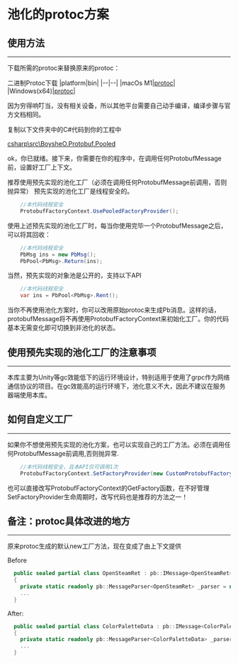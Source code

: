 # 池化的protoc方案

## 使用方法

___
下载所需的protoc来替换原来的protoc：

二进制Protoc下载
|platform|bin|
|--|--|
|macOs M1|<a href="protoc_bin\macosx_arm64\protoc" target="_blank">protoc</a>| 
|Windows(x64)|<a href="protoc_bin\windows_x64\protoc.exe" target="_blank">protoc</a>|

因为穷得响叮当，没有相关设备，所以其他平台需要自己动手编译，编译步骤与官方文档相同。

复制以下文件夹中的C#代码到你的工程中

[csharp\src\BoysheO.Protobuf.Pooled](csharp\src\BoysheO.Protobuf.Pooled)

ok，你已就绪。接下来，你需要在你的程序中，在调用任何ProtobufMessage前，设置好工厂上下文。

推荐使用预先实现的池化工厂（必须在调用任何ProtobufMessage前调用，否则抛异常）
预先实现的池化工厂是线程安全的。

``` C#
    //本代码线程安全
    ProtobufFactoryContext.UsePooledFactoryProvider();
```

使用上述预先实现的池化工厂时，每当你使用完毕一个ProtobufMessage之后，可以将其回收：

``` C#
    //本代码线程安全
    PbMsg ins = new PbMsg();
    PbPool<PbMsg>.Return(ins);
```

当然，预先实现的对象池是公开的，支持以下API

``` C#
    //本代码线程安全
    var ins = PbPool<PbMsg>.Rent();
```

当你不再使用池化方案时，你可以改用原始protoc来生成Pb消息。这样的话，protobufMessage将不再使用ProtobufFactoryContext来初始化工厂。你的代码基本无需变化即可切换到非池化的状态。

## 使用预先实现的池化工厂的注意事项

___

本库主要为Unity等gc效能低下的运行环境设计，特别适用于使用了grpc作为网络通信协议的项目。在gc效能高的运行环境下，池化意义不大，因此不建议在服务器端使用本库。

## 如何自定义工厂

___

如果你不想使用预先实现的池化方案，也可以实现自己的工厂方法。必须在调用任何ProtobufMessage前调用,否则抛异常.

``` C#
    //本代码线程安全，且本API仅可调用1次
    ProtobufFactoryContext.SetFactoryProvider(new CustomProtobufFactoryProvider());
```

也可以直接改写ProtobufFactoryContext的GetFactory函数，在不好管理SetFactoryProvider生命周期时，改写代码也是推荐的方法之一！

## 备注：protoc具体改进的地方

___

原来protoc生成的默认new工厂方法，现在变成了由上下文提供  

Before
``` C#
  public sealed partial class OpenSteamRet : pb::IMessage<OpenSteamRet>
  {
    private static readonly pb::MessageParser<OpenSteamRet> _parser = new pb::MessageParser<OpenSteamRet>(() => new OpenSteamRet());
    ...
  }
```

After:

``` C#
  public sealed partial class ColorPaletteData : pb::IMessage<ColorPaletteData>
  {
    private static readonly pb::MessageParser<ColorPaletteData> _parser = new pb::MessageParser<ColorPaletteData>(global::BoysheO.Protobuf.Pooled.ProtobufFactoryContext.GetFactory<ColorPaletteData>());
    ...
  }
```

